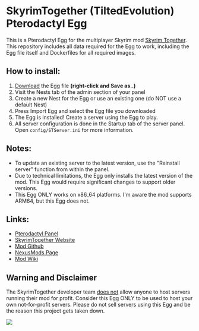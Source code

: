 # SkyrimTogether (TiltedEvolution) Pterodactyl Egg

This is a Pterodactyl Egg for the multiplayer Skyrim mod [Skyrim Together](https://skyrim-together.com/). This repository includes all data required for the Egg to work, including the Egg file itself and Dockerfiles for all required images.

## How to install:

1. [Download](https://raw.githubusercontent.com/Rathinosk/SkyrimTogether-Egg/master/egg-skyrim-together.json) the Egg file **(right-click and Save as..)**
2. Visit the Nests tab of the admin section of your panel
3. Create a new Nest for the Egg or use an existing one (do NOT use a default Nest)
4. Press Import Egg and select the Egg file you downloaded
5. The Egg is installed! Create a server using the Egg to play.
6. All server configuration is done in the Startup tab of the server panel. Open `config/STServer.ini` for more information.

## Notes:

- To update an existing server to the latest version, use the "Reinstall server" function from within the panel.
- Due to technical limitations, the Egg only installs the latest version of the mod. This Egg would require significant changes to support older versions.
- This Egg ONLY works on x86_64 platforms. I'm aware the mod supports ARM64, but this Egg does not.

## Links:

- [Pterodactyl Panel](https://pterodactyl.io/)
- [SkyrimTogether Website](https://skyrim-together.com/)
- [Mod Github](https://github.com/tiltedphoques/TiltedEvolution)
- [NexusMods Page](https://www.nexusmods.com/skyrimspecialedition/mods/69993)
- [Mod Wiki](https://wiki.tiltedphoques.com/tilted-online/)

## Warning and Disclaimer

The SkyrimTogether developer team [does not](https://discord.com/channels/247835175860305931/247844509726015488/823697815939186699) allow anyone to host servers running their mod for profit. Consider this Egg ONLY to be used to host your own not-for-profit servers. Please do not sell servers using this Egg and be the reason this project gets taken down.

![](https://user-images.githubusercontent.com/45578026/112071776-9e436580-8bc4-11eb-9162-c26b3903ec1d.png)
